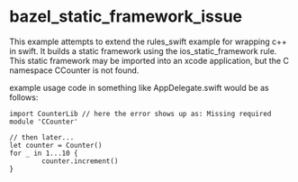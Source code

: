 # bazel_static_framework_issue
This example attempts to extend the rules_swift example for wrapping c++ in swift. 
It builds a static framework using the ios_static_framework rule. 
This static framework may be imported into an xcode application, but the C namespace CCounter is not found.

example usage code in something like AppDelegate.swift would be as follows:

```
import CounterLib // here the error shows up as: Missing required module 'CCounter'

// then later...
let counter = Counter()
for _ in 1...10 {
        counter.increment()
}
```
